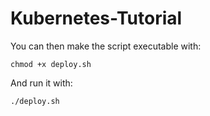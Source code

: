 # Kubernetes-Tutorial

You can then make the script executable with:

`chmod +x deploy.sh`

And run it with:

`./deploy.sh`
